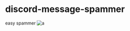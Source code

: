 # discord-message-spammer

easy spammer
![a](https://media.discordapp.net/attachments/1025960168577581106/1242294113580355584/image.png?ex=664d500d&is=664bfe8d&hm=e4674b57a195a97c52fcd95d99ae455ee7b91bf51de9087fb6659ffdaa153bdf&=&format=webp&quality=lossless&width=1182&height=620)
